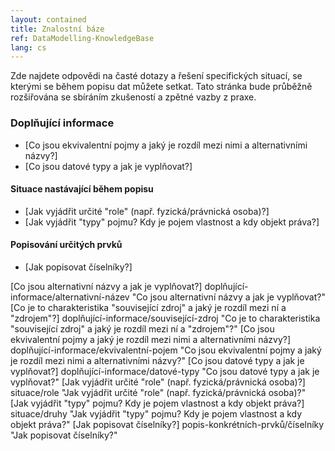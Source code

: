 ```yaml
---
layout: contained
title: Znalostní báze
ref: DataModelling-KnowledgeBase
lang: cs
---
```


Zde najdete odpovědi na časté dotazy a řešení specifických situací, se kterými se během popisu dat můžete setkat. Tato stránka bude průběžně rozšiřována se sbíráním zkušeností a zpětné vazby z praxe.

### Doplňující informace

<!-- * [Co jsou alternativní názvy a jak je vyplňovat?] -->
<!-- * [Co je to charakteristika "související zdroj" a jaký je rozdíl mezi ní a "zdrojem"?] -->
* [Co jsou ekvivalentní pojmy a jaký je rozdíl mezi nimi a alternativními názvy?]
* [Co jsou datové typy a jak je vyplňovat?]


#### Situace nastávající během popisu

* [Jak vyjádřit určité "role" (např. fyzická/právnická osoba)?]
* [Jak vyjádřit "typy" pojmu? Kdy je pojem vlastnost a kdy objekt práva?]

#### Popisování určitých prvků

* [Jak popisovat číselníky?]

[Co jsou alternativní názvy a jak je vyplňovat?] doplňující-informace/alternativní-název "Co jsou alternativní názvy a jak je vyplňovat?"
[Co je to charakteristika "související zdroj" a jaký je rozdíl mezi ní a "zdrojem"?] doplňující-informace/související-zdroj "Co je to charakteristika "související zdroj" a jaký je rozdíl mezi ní a "zdrojem"?"
[Co jsou ekvivalentní pojmy a jaký je rozdíl mezi nimi a alternativními názvy?] doplňující-informace/ekvivalentní-pojem "Co jsou ekvivalentní pojmy a jaký je rozdíl mezi nimi a alternativními názvy?"
[Co jsou datové typy a jak je vyplňovat?] doplňující-informace/datové-typy "Co jsou datové typy a jak je vyplňovat?"
[Jak vyjádřit určité "role" (např. fyzická/právnická osoba)?] situace/role "Jak vyjádřit určité "role" (např. fyzická/právnická osoba)?"
[Jak vyjádřit "typy" pojmu? Kdy je pojem vlastnost a kdy objekt práva?] situace/druhy "Jak vyjádřit "typy" pojmu? Kdy je pojem vlastnost a kdy objekt práva?"
[Jak popisovat číselníky?] popis-konkrétních-prvků/číselníky "Jak popisovat číselníky?"
